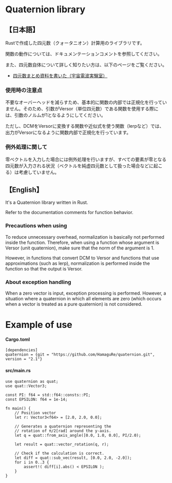 # Quaternion library
## 【日本語】
  Rustで作成した四元数（クォータニオン）計算用のライブラリです。

  関数の動作については、ドキュメンテーションコメントを参照してください。

  また、四元数自体について詳しく知りたい方は、以下のページをご覧ください。

  * [四元数まとめ資料を書いた（宇宙電波実験室）](https://space-denpa.jp/2019/03/26/quaternion-doc/)

### 使用時の注意点
不要なオーバーヘッドを減らすため、基本的に関数の内部では正規化を行っていません。そのため、引数がVersor（単位四元数）である関数を使用する際には、引数のノルムが1となるようにしてください。

ただし、DCMをVersorに変換する関数や近似式を使う関数（lerpなど）では、出力がVersorになるように関数内部で正規化を行っています。

### 例外処理に関して
 零ベクトルを入力した場合には例外処理を行いますが、すべての要素が零となる四元数が入力される状況（ベクトルを純虚四元数として扱った場合などに起こる）は考慮していません。

## 【English】
  It's a Quaternion library written in Rust.

  Refer to the documentation comments for function behavior.

### Precautions when using
To reduce unnecessary overhead, normalization is basically not performed inside the function. Therefore, when using a function whose argument is Versor (unit quaternion), make sure that the norm of the argument is 1.

However, in functions that convert DCM to Versor and functions that use approximations (such as lerp), normalization is performed inside the function so that the output is Versor.

### About exception handling
When a zero vector is input, exception processing is performed. However, a situation where a quaternion in which all elements are zero (which occurs when a vector is treated as a pure quaternion) is not considered.

# Example of use
#### Cargo.toml
```
[dependencies]
quaternion = {git = "https://github.com/HamaguRe/quaternion.git", version = "2.1"}
```

#### src/main.rs
```
use quaternion as quat;
use quat::Vector3;

const PI: f64 = std::f64::consts::PI;
const EPSILON: f64 = 1e-14;

fn main() {
    // Position vector
    let r: Vector3<f64> = [2.0, 2.0, 0.0];

    // Generates a quaternion representing the
    // rotation of π/2[rad] around the y-axis.
    let q = quat::from_axis_angle([0.0, 1.0, 0.0], PI/2.0);

    let result = quat::vector_rotation(q, r);

    // Check if the calculation is correct.
    let diff = quat::sub_vec(result, [0.0, 2.0, -2.0]);
    for i in 0..3 {
        assert!( diff[i].abs() < EPSILON );
    }
}
```